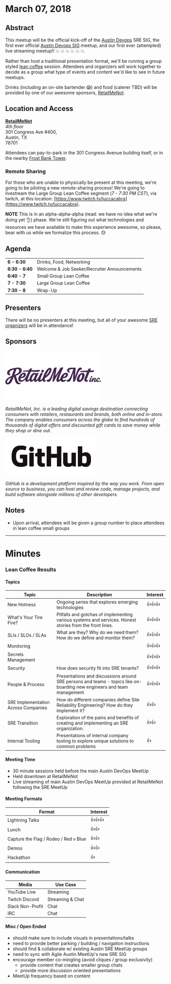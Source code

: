 # March 07, 2018

## Abstract
This meetup will be the official kick-off of the [Austin Devops](https://www.meetup.com/austin-devops) SRE SIG, the first ever official [Austin Devops SIG](https://github.com/Austin-Devops/community/tree/master/sigs) meetup, and our first ever (attempted) live streaming meetup!! :boom: :boom: :boom: :boom: :boom: :boom:

Rather than host a traditional presentation format, we'll be running a group styled [lean coffee](http://leancoffee.org/) session. Attendees and organizers will work together to decide as a group what type of events and content we'd like to see in future meetups.

Drinks (including an on-site bartender :scream:) and food (caterer TBD) will be provided by one of our awesome sponsors, [RetailMeNot](https://www.retailmenot.com).


## Location and Access
[**RetailMeNot**](https://www.google.com/maps/place/RetailMeNot,+Inc./@30.2653987,-97.7456477,17z/data=!4m12!1m6!3m5!1s0x8644b501797be9a5:0x4ea05c5cb98939a0!2sRetailMeNot,+Inc.!8m2!3d30.2653941!4d-97.7434537!3m4!1s0x8644b501797be9a5:0x4ea05c5cb98939a0!8m2!3d30.2653941!4d-97.7434537) </br>
_4th floor_</br>
301 Congress Ave #400, </br>
Austin, TX </br>
78701 </br>

Attendees can pay-to-park in the 301 Congress Avenue building itself, or in the nearby [Frost Bank Tower](https://www.google.com/maps/place/Frost+Bank+Tower,+Austin,+TX+78701/@30.2667036,-97.7450048,17z/data=!3m1!5s0x8644b50836932249:0xc9c4cd46a5fa9f50!4m13!1m7!3m6!1s0x8644b508398d21e9:0x6fdbff47608ef52!2sFrost+Bank+Tower,+Austin,+TX+78701!3b1!8m2!3d30.266699!4d-97.7428161!3m4!1s0x8644b508398d21e9:0x6fdbff47608ef52!8m2!3d30.266699!4d-97.7428161).

### Remote Sharing
For those who are unable to physically be present at this meeting, we're going to be piloting a new remote-sharing process! We're going to livestream the Large Group Lean Coffee segment (_7 - 7:30 PM CST_), via twitch, at this location: [https://www.twitch.tv/luccacabra](https://www.twitch.tv/luccacabra).

**NOTE** This is in an alpha-alpha-alpha (read: we have no idea what we're doing yet :ok_hand:) phase. We're still figuring out what technologies and resources we have available to make this experience awesome, so please, bear with us while we formalize this process. :sweat:

## Agenda
|  |  |
| - |-|
| **6 - 6:30** | Drinks, Food, Networking |
| **6:30 - 6:40**| Welcome & Job Seeker/Recruiter Announcements |
| **6:40 - 7** | Small Group Lean Coffee |
| **7 - 7:30** | Large Group Lean Coffee |
| **7:30 - 8** | Wrap-Up |

## Presenters
There will be no presenters at this meeting, but all of your awesome [SRE organizers](https://github.com/Austin-Devops/community/tree/master/sigs/sre#organizers) will be in attendance!

## Sponsors
<a href="https://www.retailmenot.com/corp/careers/"><img src="https://github.com/Austin-Devops/community/raw/master/sigs/sre/static/RetailMeNot_Logo.png" width="300px"></a><br/>

_RetailMeNot, Inc. is a leading digital savings destination connecting consumers with retailers, restaurants and brands, both online and in-store. The company enables consumers across the globe to find hundreds of thousands of digital offers and discounted gift cards to save money while they shop or dine out._

<a href="https://github.com/about/careers"><img src="https://raw.githubusercontent.com/Austin-Devops/community/master/sigs/sre/static/GitHub_Logo.png" height="118px" width="289px"></a><br/>

_GitHub is a development platform inspired by the way you work. From open source to business, you can host and review code, manage projects, and build software alongside millions of other developers._

## Notes
* Upon arrival, attendees will be given a group number to place attendees in lean coffee small groups

___

# Minutes

### Lean Coffee Results

#### Topics
| Topic | Description | Interest |
| ----- | ----------- | -------- |
| New Hotness | Ongoing series that explores emerging technologies | :+1::+1::+1: |
| What's Your Tire Fire? | Pitfalls and gotchas of implementing various systems and services. Honest stories from the front lines. | :+1::+1::+1: |
| SLIs / SLOs / SLAs | What are they? Why do we need them? How do we define and monitor them? | :+1::+1::+1: |
| Monitoring | | :+1::+1::+1: |
| Secrets Management | | :+1::+1::+1: |
| Security | How does security fit into SRE tenants? | :+1::+1::+1: |
| People & Process | Presentations and discussions around SRE persons and teams - topics like on-boarding new engineers and team management | :+1::+1::+1: |
| SRE Implementation Across Companies | How do different companies define Site Reliability Engineering? How do they implement it? | :+1::+1: |
| SRE Transition | Exploration of the pains and benefits of creating and implementing an SRE organization. | :+1::+1: |
| Internal Tooling | Presentations of internal company tooling to explore unique solutions to common problems | :+1: |

#### Meeting Time
* 30 minute sessions held before the main Austin DevOps MeetUp
* Held downtown at RetailMeNot
* Live streaming of main Austin DevOps MeetUp provided at RetailMeNot following the SRE MeetUp

#### Meeting Formats
| Format | Interest |
| ------ | -------- |
| Lightning Talks | :+1::+1::+1: |
| Lunch | :+1::+1: |
| Capture the Flag / Rodeo / Red v Blue | :+1::+1: |
| Demos | :+1::+1: |
| Hackathon | :+1: |

#### Communication
| Media | Use Case |
| ----- | -------- |
| YouTube Live | Streaming |
| Twitch Discord | Streaming & Chat |
| Slack Non-Profit | Chat |
| IRC | Chat |

#### Misc / Open Ended
* should make sure to include visuals in presentations/talks
* need to provide better parking / building / navigation instructions
* should find & collaborate w/ existing Austin SRE MeetUp groups
* need to sync with Agile Austin MeetUp's new SRE SIG
* encourage member co-mingling (avoid cliques / group exclusivity)
    * provide content that creates smaller group chats
    * provide more discussion oriented presentations
* MeetUp frequency based on content
